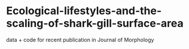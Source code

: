 # Ecological-lifestyles-and-the-scaling-of-shark-gill-surface-area
data + code for recent publication in Journal of Morphology
